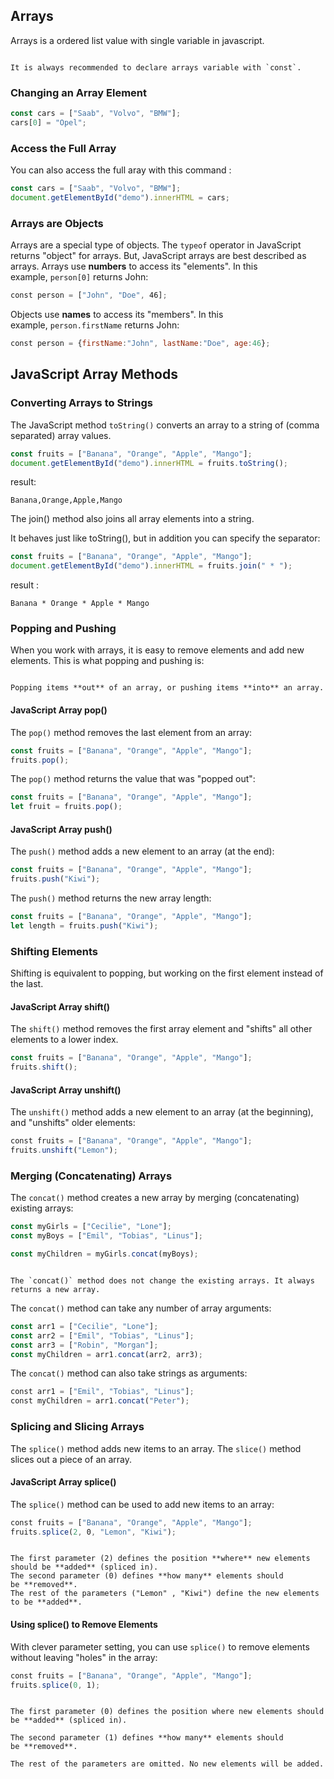 ## Arrays
Arrays is a ordered list value with single variable in javascript. 
```ad-tip

It is always recommended to declare arrays variable with `const`.
```
### Changing an Array Element
```js
const cars = ["Saab", "Volvo", "BMW"];
cars[0] = "Opel";
```
### Access the Full Array
You can also access the full aray with this command :
```js
const cars = ["Saab", "Volvo", "BMW"];
document.getElementById("demo").innerHTML = cars;
```
### Arrays are Objects
Arrays are a special type of objects. The `typeof` operator in JavaScript returns "object" for arrays. But, JavaScript arrays are best described as arrays. Arrays use **numbers** to access its "elements". In this example, `person[0]` returns John:
```js
const person = ["John", "Doe", 46];
```
Objects use **names** to access its "members". In this example, `person.firstName` returns John:
```js
const person = {firstName:"John", lastName:"Doe", age:46};
```

## JavaScript Array Methods
### Converting Arrays to Strings
The JavaScript method `toString()` converts an array to a string of (comma separated) array values.
```js
const fruits = ["Banana", "Orange", "Apple", "Mango"];
document.getElementById("demo").innerHTML = fruits.toString();
```
result:
```
Banana,Orange,Apple,Mango
```
The join() method also joins all array elements into a string.

It behaves just like toString(), but in addition you can specify the separator:
```js
const fruits = ["Banana", "Orange", "Apple", "Mango"];
document.getElementById("demo").innerHTML = fruits.join(" * ");
```
result : 
```
Banana * Orange * Apple * Mango
```
### Popping and Pushing
When you work with arrays, it is easy to remove elements and add new elements. This is what popping and pushing is:
```ad-important

Popping items **out** of an array, or pushing items **into** an array.
```
#### JavaScript Array pop()
The `pop()` method removes the last element from an array:
```js
const fruits = ["Banana", "Orange", "Apple", "Mango"];
fruits.pop();
```
The `pop()` method returns the value that was "popped out":
```js
const fruits = ["Banana", "Orange", "Apple", "Mango"];
let fruit = fruits.pop();
```
#### JavaScript Array push()
The `push()` method adds a new element to an array (at the end):
```js
const fruits = ["Banana", "Orange", "Apple", "Mango"];
fruits.push("Kiwi");
```
The `push()` method returns the new array length:
```js
const fruits = ["Banana", "Orange", "Apple", "Mango"];
let length = fruits.push("Kiwi");
```
### Shifting Elements
Shifting is equivalent to popping, but working on the first element instead of the last.
#### JavaScript Array shift()
The `shift()` method removes the first array element and "shifts" all other elements to a lower index.
```js
const fruits = ["Banana", "Orange", "Apple", "Mango"];
fruits.shift();
```
#### JavaScript Array unshift()
The `unshift()` method adds a new element to an array (at the beginning), and "unshifts" older elements:
```js
const fruits = ["Banana", "Orange", "Apple", "Mango"];  
fruits.unshift("Lemon");
```
### Merging (Concatenating) Arrays
The `concat()` method creates a new array by merging (concatenating) existing arrays:
```js
const myGirls = ["Cecilie", "Lone"];
const myBoys = ["Emil", "Tobias", "Linus"];

const myChildren = myGirls.concat(myBoys);
```
```ad-important

The `concat()` method does not change the existing arrays. It always returns a new array.
```
The `concat()` method can take any number of array arguments:
```js
const arr1 = ["Cecilie", "Lone"];
const arr2 = ["Emil", "Tobias", "Linus"];
const arr3 = ["Robin", "Morgan"];
const myChildren = arr1.concat(arr2, arr3);
```
The `concat()` method can also take strings as arguments:
```js
const arr1 = ["Emil", "Tobias", "Linus"];  
const myChildren = arr1.concat("Peter");
```
### Splicing and Slicing Arrays
The `splice()` method adds new items to an array.
The `slice()` method slices out a piece of an array.
#### JavaScript Array splice()
The `splice()` method can be used to add new items to an array:
```js
const fruits = ["Banana", "Orange", "Apple", "Mango"];  
fruits.splice(2, 0, "Lemon", "Kiwi");
```
```ad-important

The first parameter (2) defines the position **where** new elements should be **added** (spliced in).
The second parameter (0) defines **how many** elements should be **removed**.
The rest of the parameters ("Lemon" , "Kiwi") define the new elements to be **added**.
```
#### Using splice() to Remove Elements
With clever parameter setting, you can use `splice()` to remove elements without leaving "holes" in the array:
```js
const fruits = ["Banana", "Orange", "Apple", "Mango"];  
fruits.splice(0, 1);
```
```ad-important

The first parameter (0) defines the position where new elements should be **added** (spliced in).

The second parameter (1) defines **how many** elements should be **removed**.

The rest of the parameters are omitted. No new elements will be added.
```



